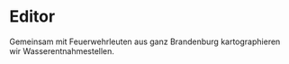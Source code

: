 # Editor

Gemeinsam mit Feuerwehrleuten aus ganz Brandenburg kartographieren wir Wasserentnahmestellen.
